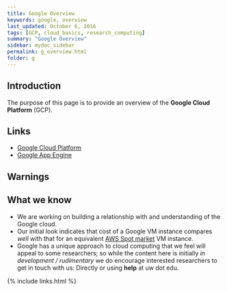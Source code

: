 ```yaml
---
title: Google Overview
keywords: google, overview
last_updated: October 6, 2016
tags: [GCP, cloud_basics, research_computing]
summary: "Google Overview"
sidebar: mydoc_sidebar
permalink: g_overview.html
folder: g
---
```


## Introduction

The purpose of this page is to provide an overview of the **Google Cloud Platform** (GCP). 


## Links
- [Google Cloud Platform](http://cloud.google.com)
- [Google App Engine](https://cloud.google.com/appengine)


## Warnings


## What we know


- We are working on building a relationship with and understanding of the Google cloud. 
- Our initial look indicates that cost of a Google VM instance compares *well* with that for 
an equivalent [AWS Spot market](aws_spot_market.html) VM instance. 
- Google has a unique approach to cloud computing that we feel will appeal to some
researchers; so while the content here is initially *in development / rudimentary*
we do encourage interested researchers to get in touch with us: Directly or using
**help** at uw dot edu.

{% include links.html %}
